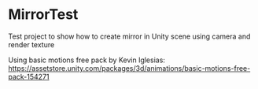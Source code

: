 # MirrorTest
Test project to show how to create mirror in Unity scene using camera and render texture

Using basic motions free pack by Kevin Iglesias:
https://assetstore.unity.com/packages/3d/animations/basic-motions-free-pack-154271
